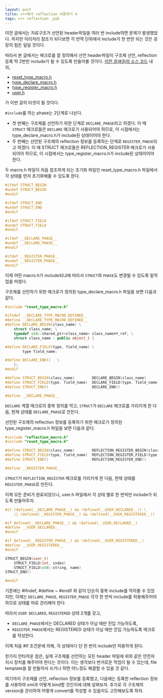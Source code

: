 ```yaml
---
layout: post
title: c++에서 reflection 사용하기 4
tags: c++ reflection _pub
---
```


이전 글에서는 자료구조가 선언된 header파일을 여러 번 include하면 문제가 발생했었다. 하지만 이리저리 참조가 되다보면 각 번역 단위에서 include가 한 번만 되는 것은 굉장히 힘든 일일 것이다.

따라서 본 글에서는 매크로를 잘 정의해서 선언 header파일이 구조체 선언, reflection 등록 딱 2번만 include가 될 수 있도록 만들어볼 것이다. [이전 글(#3)의 소스 코드](https://github.com/lacti/FieldInfo/tree/v0.3) 내의,

* [reset_type_macro.h](https://github.com/lacti/FieldInfo/blob/v0.3/reset_type_macro.h)
* [type_declare_macro.h](https://github.com/lacti/FieldInfo/blob/v0.3/type_declare_macro.h)
* [type_register_macro.h](https://github.com/lacti/FieldInfo/blob/v0.3/type_register_macro.h)
* [user.h](https://github.com/lacti/FieldInfo/blob/v0.3/user.h)

가 이번 글의 타겟이 될 것이다.


`#include`를 하는 phase는 2단계로 나뉜다.

* 첫 번째는 구조체를 선언하기 위한 단계로 `DECLARE_PHASE`라고 하겠다. 이 때 `STRUCT` 매크로들은 `DECLARE` 매크로가 사용되어야 하므로, 이 시점에서는 type_declare_macro.h가 include된 상태이어야 한다.
* 두 번째는 선언된 구조체의 reflection 정보를 등록하는 단계로 `REGISTER_PHASE`라고 하겠다. 이 때 STRUCT 매크로들은 REFLECTION_REGISTER 매크로가 사용되어야 하므로, 이 시점에서는 type_register_macro.h가 include된 상태이어야 한다.

두 macro.h 파일이 처음 참조하게 되는 초기화 파일인 reset_type_macro.h 파일에서 각 상태를 먼저 초기화해줄 수 있도록 한다.

```cpp
#ifdef STRUCT_BEGIN
#undef STRUCT_BEGIN
#endif

#ifdef STRUCT_END
#undef STRUCT_END
#endif

#ifdef STRUCT_FIELD
#undef STRUCT_FIELD
#endif

#ifdef __DECLARE_PHASE__
#undef __DECLARE_PHASE__
#endif

#ifdef __REGISTER_PHASE__
#undef __REGISTER_PHASE__
#endif
```

이제 어떤 macro.h가 include되냐에 따라서 `STRUCT`와 `PHASE`도 변경될 수 있도록 밑작업을 마쳤다.


구조체를 선언하기 위한 매크로가 정의된 type_declare_macro.h 파일을 보면 다음과 같다.

```cpp
#include "reset_type_macro.h"

#ifndef __DECLARE_TYPE_MACRO_DEFINED__
#define __DECLARE_TYPE_MACRO_DEFINED__
#define DECLARE_BEGIN(class_name) \
    struct class_name; \
    typedef std::shared_ptr<class_name> class_name##_ref; \
    struct class_name : public object_t {

#define DECLARE_FIELD(type, field_name) \
        type field_name;

#define DECLARE_END()   \
    };
#endif

#define STRUCT_BEGIN(class_name)        DECLARE_BEGIN(class_name)
#define STRUCT_FIELD(type, field_name)  DECLARE_FIELD(type, field_name)
#define STRUCT_END()                    DECLARE_END()

#define __DECLARE_PHASE__
```

`DECLARE` 계열 매크로의 중복 정의를 막고, `STRUCT`가 `DECLARE` 매크로를 가리키게 한 다음,
현재 상태를 `DECLARE_PHASE`로 만든다.

선언된 구조체의 reflection 정보를 등록하기 위한 매크로가 정의된 type_register_macro.h 파일을 보면 다음과 같다.

```cpp
#include "reflection_macro.h"
#include "reset_type_macro.h"

#define STRUCT_BEGIN(class_name)        REFLECTION_REGISTER_BEGIN(class_name)
#define STRUCT_FIELD(type, field_name)  REFLECTION_REGISTER_FIELD(type, field_name)
#define STRUCT_END()                    REFLECTION_REGISTER_END()

#define __REGISTER_PHASE__
```

`STRUCT`가 `REFLECTION_REGISTER` 매크로를 가리키게 한 다음, 현재 상태를 `REGISTER_PHASE`로 만든다.


이제 모든 준비가 완료되었으니, user.h 파일에서 각 상태 별로 한 번씩만 include가 되도록 만들어주자.

```cpp
#if (defined(__DECLARE_PHASE__) && !defined(__USER_DECLARED__)) \
    || (defined(__REGISTER_PHASE__) && !defined(__USER_REGISTERED__))

#if defined(__DECLARE_PHASE__) && !defined(__USER_DECLARED__)
#define __USER_DECLARED__
#endif

#if defined(__REGISTER_PHASE__) && !defined(__USER_REGISTERED__)
#define __USER_REGISTERED__
#endif

STRUCT_BEGIN(user_t)
    STRUCT_FIELD(int, index)
    STRUCT_FIELD(std::string, name)
STRUCT_END()

#endif
```

기존에는 #ifndef, #define ~ #endif 와 같이 단순히 중복 include를 막아줄 수 있었지만, 이제는 `DECLARE_PHASE`, `REGISTER_PHASE` 각각 한 번씩 include를 허용해주어야 하므로 상태를 따로 관리해야 한다.

따라서 `USER DECLARED`, `REGISTERED` 상태 2개를 갖고,

* `DECLARE_PHASE`에서는 DECLARED 상태가 아닐 때만 진입 가능하도록,
* `REGISTER_PHASE`에서는 REGISTERED 상태가 아닐 때만 진입 가능하도록 매크로를 작성한다.

이제 처음 #if 조건문에 의해, 각 상태마다 단 한 번의 include만 허용하게 된다.

한가지 안타까운 점은, 실제 구조체를 선언하는 모든 header 파일에 위와 같은 안전자 지시 장치를 해주어야 한다는 것이다. 이는 생각보다 번거로운 작업이 될 수 있는데, file template을 잘 만들어서 쓰거나 하면 어느정도 해결할 수 있을 것 같다.


여기까지 구조체를 선언, reflection 정보를 등록했고, 다음에는 등록한 reflection 정보를 사용하여 xml과 어떻게 bind할 것인지에 대해 살펴보자. 추가로 각 구조체의 version을 관리하여 어떻게 convert를 작성할 수 있을지도 고민해보도록 하자.